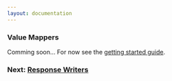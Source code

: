```yaml
---
layout: documentation
---
```


### Value Mappers

Comming soon... For now see the [getting started guide](getting-started).

### Next: [Response Writers](response-writers)